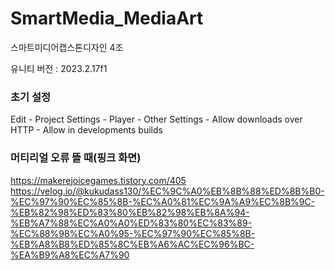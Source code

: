 # SmartMedia_MediaArt
스마트미디어캡스톤디자인 4조

유니티 버전 : 2023.2.17f1

### 초기 설정
Edit - Project Settings - Player - Other Settings - Allow downloads over HTTP - Allow in developments builds


### 머티리얼 오류 뜰 때(핑크 화면)
https://makerejoicegames.tistory.com/405
https://velog.io/@kukudass130/%EC%9C%A0%EB%8B%88%ED%8B%B0-%EC%97%90%EC%85%8B-%EC%A0%81%EC%9A%A9%EC%8B%9C-%EB%82%98%ED%83%80%EB%82%98%EB%8A%94-%EB%A7%88%EC%A0%A0%ED%83%80%EC%83%89-%EC%88%98%EC%A0%95-%EC%97%90%EC%85%8B-%EB%A8%B8%ED%85%8C%EB%A6%AC%EC%96%BC-%EA%B9%A8%EC%A7%90
